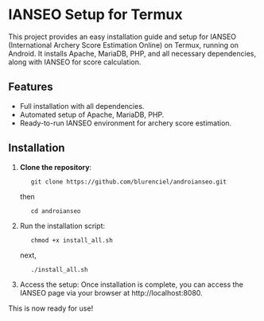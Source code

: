 # IANSEO Setup for Termux

This project provides an easy installation guide and setup for IANSEO (International Archery Score Estimation Online) on Termux, running on Android. It installs Apache, MariaDB, PHP, and all necessary dependencies, along with IANSEO for score calculation.

## Features
- Full installation with all dependencies.
- Automated setup of Apache, MariaDB, PHP.
- Ready-to-run IANSEO environment for archery score estimation.

## Installation

1. **Clone the repository**:
   ```
      git clone https://github.com/blurenciel/androianseo.git
   ```
   
   then  

   ```
      cd androianseo
   ```

2. Run the installation script:

   ```
      chmod +x install_all.sh
   ```

   next,
   ```
      ./install_all.sh
   ```

3. Access the setup: Once installation is complete, you can access the IANSEO page via your browser at http://localhost:8080.



This is now ready for use!
